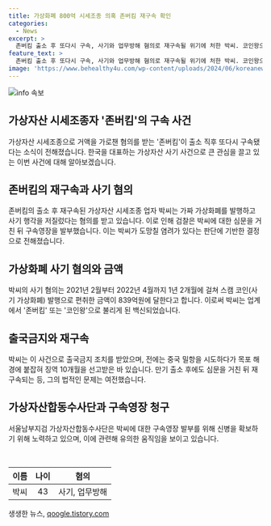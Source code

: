 ```yaml
---
title: 가상화폐 800억 시세조종 의혹 존버킴 재구속 확인
categories:
  - News
excerpt: >
  존버킴 출소 후 또다시 구속, 사기와 업무방해 혐의로 재구속될 위기에 처한 박씨. 코인왕으로 불리는 그는 839억원을 편취한 혐의로 조사를 받고 있으며, 출국금지 조치를 받은 상태였다. 출소 후 신병 확보를 위해 구속영장이 청구되었으며, 이에 대한 판단이 예정되어 있다. 이와 관련해 박씨의 공모자도 또다시 구속기소되며, 사기와 특경법상 배임, 업무방해 등의 혐의를 받고 있다.
feature_text: >
  존버킴 출소 후 또다시 구속, 사기와 업무방해 혐의로 재구속될 위기에 처한 박씨. 코인왕으로 불리는 그는 839억원을 편취한 혐의로 조사를 받고 있으며, 출국금지 조치를 받은 상태였다. 출소 후 신병 확보를 위해 구속영장이 청구되었으며, 이에 대한 판단이 예정되어 있다. 이와 관련해 박씨의 공모자도 또다시 구속기소되며, 사기와 특경법상 배임, 업무방해 등의 혐의를 받고 있다.
image: 'https://www.behealthy4u.com/wp-content/uploads/2024/06/koreanews.jpg'
---
```


<p><img src="https://www.behealthy4u.com/wp-content/uploads/2024/06/koreanews.jpg" alt="info 속보" /></p>

<h2 data-ke-size="size26">가상자산 시세조종자 '존버킴'의 구속 사건</h2>

<p data-ke-size="size16">가상자산 시세조종으로 거액을 가로챈 혐의를 받는 '존버킴'이 출소 직후 또다시 구속됐다는 소식이 전해졌습니다. 한국을 대표하는 가상자산 사기 사건으로 큰 관심을 끌고 있는 이번 사건에 대해 알아보겠습니다.</p>

<h2 data-ke-size="size24">존버킴의 재구속과 사기 혐의</h2>

<p data-ke-size="size16">존버킴의 출소 후 재구속된 가상자산 시세조종 업자 박씨는 가짜 가상화폐를 발행하고 사기 행각을 저질렀다는 혐의를 받고 있습니다. 이로 인해 검찰은 박씨에 대한 심문을 거친 뒤 구속영장을 발부했습니다. 이는 박씨가 도망칠 염려가 있다는 판단에 기반한 결정으로 전해졌습니다.</p>

<h2 data-ke-size="size24">가상화폐 사기 혐의와 금액</h2>

<p data-ke-size="size16">박씨의 사기 혐의는 2021년 2월부터 2022년 4월까지 1년 2개월에 걸쳐 스캠 코인(사기 가상화폐) 발행으로 편취한 금액이 839억원에 달한다고 합니다. 이로써 박씨는 업계에서 '존버킴' 또는 '코인왕'으로 불리게 된 백신되었습니다.</p>

<h2 data-ke-size="size24">출국금지와 재구속</h2>

<p data-ke-size="size16">박씨는 이 사건으로 출국금지 조치를 받았으며, 전에는 중국 밀항을 시도하다가 목포 해경에 붙잡혀 징역 10개월을 선고받은 바 있습니다. 만기 출소 후에도 심문을 거친 뒤 재구속되는 등, 그의 법적인 문제는 여전했습니다.</p>

<h2 data-ke-size="size24">가상자산합동수사단과 구속영장 청구</h2>

<p data-ke-size="size16">서울남부지검 가상자산합동수사단은 박씨에 대한 구속영장 발부를 위해 신병을 확보하기 위해 노력하고 있으며, 이에 관련해 유의한 움직임을 보이고 있습니다.</p>

<p data-ke-size="size16">&nbsp;</p>

<table>
    <thead>
        <tr>
            <th style="text-align: center;">이름</th>
            <th style="text-align: center;">나이</th>
            <th style="text-align: center;">혐의</th>
        </tr>
    </thead>
    <tbody>
        <tr>
            <td style="text-align: center;">박씨</td>
            <td style="text-align: center;">43</td>
            <td style="text-align: center;">사기, 업무방해</td>
        </tr>
    </tbody>
</table>
생생한 뉴스, <a href="https://qoogle.tistory.com" rel="dofollow">qoogle.tistory.com</a>


